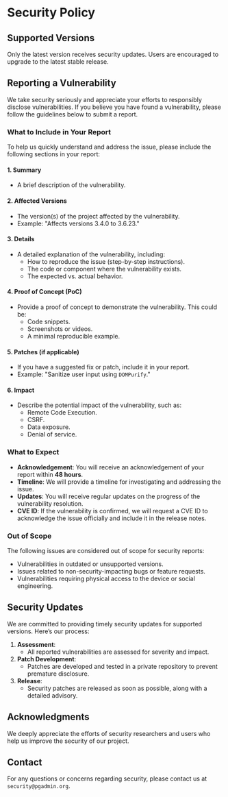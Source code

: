 # Security Policy

## Supported Versions

Only the latest version receives security updates. Users are encouraged to upgrade to the latest stable release.


## Reporting a Vulnerability

We take security seriously and appreciate your efforts to responsibly disclose vulnerabilities. If you believe you have found a vulnerability, please follow the guidelines below to submit a report.

### **What to Include in Your Report**
To help us quickly understand and address the issue, please include the following sections in your report:

#### 1. **Summary**
   - A brief description of the vulnerability.

#### 2. **Affected Versions**
   - The version(s) of the project affected by the vulnerability.
   - Example: "Affects versions 3.4.0 to 3.6.23."

#### 3. **Details**
   - A detailed explanation of the vulnerability, including:
     - How to reproduce the issue (step-by-step instructions).
     - The code or component where the vulnerability exists.
     - The expected vs. actual behavior.

#### 4. **Proof of Concept (PoC)**
   - Provide a proof of concept to demonstrate the vulnerability. This could be:
     - Code snippets.
     - Screenshots or videos.
     - A minimal reproducible example.

#### 5. **Patches (if applicable)**
   - If you have a suggested fix or patch, include it in your report.
   - Example: "Sanitize user input using `DOMPurify`."

#### 6. **Impact**
   - Describe the potential impact of the vulnerability, such as:
     - Remote Code Execution.
     - CSRF.
     - Data exposure.
     - Denial of service.



### **What to Expect**
- **Acknowledgement**: You will receive an acknowledgement of your report within **48 hours**.
- **Timeline**: We will provide a timeline for investigating and addressing the issue.
- **Updates**: You will receive regular updates on the progress of the vulnerability resolution.
- **CVE ID**: If the vulnerability is confirmed, we will request a CVE ID to acknowledge the issue officially and include it in the release notes.


### **Out of Scope**
The following issues are considered out of scope for security reports:
- Vulnerabilities in outdated or unsupported versions.
- Issues related to non-security-impacting bugs or feature requests.
- Vulnerabilities requiring physical access to the device or social engineering.



## Security Updates

We are committed to providing timely security updates for supported versions. Here’s our process:
1. **Assessment**:
   - All reported vulnerabilities are assessed for severity and impact.
2. **Patch Development**:
   - Patches are developed and tested in a private repository to prevent premature disclosure.
3. **Release**:
   - Security patches are released as soon as possible, along with a detailed advisory.



## Acknowledgments

We deeply appreciate the efforts of security researchers and users who help us improve the security of our project.



## Contact

For any questions or concerns regarding security, please contact us at `security@pgadmin.org`.
